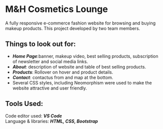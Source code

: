 # M&H Cosmetics Lounge

A fully responsive e-commerce fashion website for browsing and buying makeup products. This project developed by two team members.

## Things to look out for:

* ***Home Page***:banner, makeup video, best selling products, subscription of newsletter and social media links.<br>
* ***About***: description of website and table of best selling products.<br>
* ***Products***: Rollover on hover and product details.<br>
* ***Contact***: contactus from and map at the bottom.<br>
* Several CSS styles, including Neomorphism were used to make the website attractive and user friendly.

## Tools Used:
Code editor used: ***VS Code***<br>
Language & libraries: ***HTML, CSS, Bootstrap***
